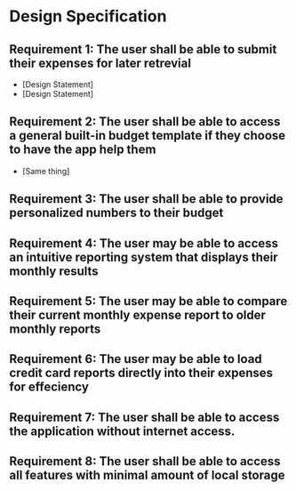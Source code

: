 # Design Specification

## Requirement 1: The user shall be able to submit their expenses for later retrevial
- [Design Statement]
-    [Design Statement]

## Requirement 2: The user shall be able to access a general built-in budget template if they choose to have the app help them
- [Same thing]


## Requirement 3: The user shall be able to provide personalized numbers to their budget

## Requirement 4: The user may be able to access an intuitive reporting system that displays their monthly results

## Requirement 5: The user may be able to compare their current monthly expense report to older monthly reports

## Requirement 6: The user may be able to load credit card reports directly into their expenses for effeciency

## Requirement 7: The user shall be able to access the application without internet access.

## Requirement 8: The user shall be able to access all features with minimal amount of local storage
